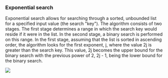 ### Exponential search

Exponential search allows for searching through a sorted, unbounded list for a specified input value (the search "key"). The algorithm consists of two stages. The first stage determines a range in which the search key would reside if it were in the list. In the second stage, a binary search is performed on this range. In the first stage, assuming that the list is sorted in ascending order, the algorithm looks for the first exponent, j, where the value 2j is greater than the search key. This value, 2j becomes the upper bound for the binary search with the previous power of 2, 2j - 1, being the lower bound for the binary search.

![](https://upload.wikimedia.org/wikipedia/commons/4/45/Exponential_search.svg)
